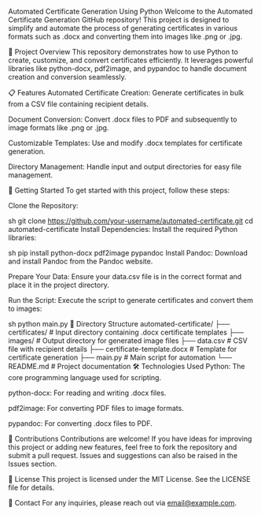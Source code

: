 Automated Certificate Generation Using Python
Welcome to the Automated Certificate Generation GitHub repository! This project is designed to simplify and automate the process of generating certificates in various formats such as .docx and converting them into images like .png or .jpg.

🌟 Project Overview
This repository demonstrates how to use Python to create, customize, and convert certificates efficiently. It leverages powerful libraries like python-docx, pdf2image, and pypandoc to handle document creation and conversion seamlessly.

📋 Features
Automated Certificate Creation: Generate certificates in bulk from a CSV file containing recipient details.

Document Conversion: Convert .docx files to PDF and subsequently to image formats like .png or .jpg.

Customizable Templates: Use and modify .docx templates for certificate generation.

Directory Management: Handle input and output directories for easy file management.

🚀 Getting Started
To get started with this project, follow these steps:

Clone the Repository:

sh
git clone https://github.com/your-username/automated-certificate.git
cd automated-certificate
Install Dependencies: Install the required Python libraries:

sh
pip install python-docx pdf2image pypandoc
Install Pandoc: Download and install Pandoc from the Pandoc website.

Prepare Your Data: Ensure your data.csv file is in the correct format and place it in the project directory.

Run the Script: Execute the script to generate certificates and convert them to images:

sh
python main.py
📂 Directory Structure
automated-certificate/
├── certificates/          # Input directory containing .docx certificate templates
├── images/                # Output directory for generated image files
├── data.csv               # CSV file with recipient details
├── certificate-template.docx # Template for certificate generation
├── main.py                # Main script for automation
└── README.md              # Project documentation
🛠️ Technologies Used
Python: The core programming language used for scripting.

python-docx: For reading and writing .docx files.

pdf2image: For converting PDF files to image formats.

pypandoc: For converting .docx files to PDF.

🤝 Contributions
Contributions are welcome! If you have ideas for improving this project or adding new features, feel free to fork the repository and submit a pull request. Issues and suggestions can also be raised in the Issues section.

📄 License
This project is licensed under the MIT License. See the LICENSE file for details.

📧 Contact
For any inquiries, please reach out via email@example.com.

